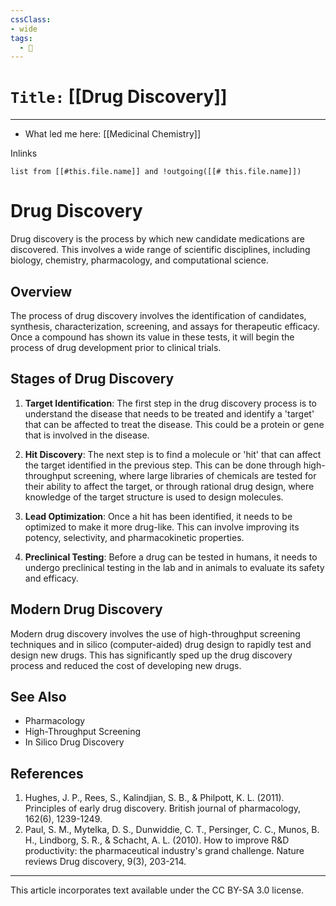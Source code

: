 ```yaml
---
cssClass:
- wide
tags:
  - 🧪
---
```


# `Title:` [[Drug Discovery]]
--- 

- What led me here: [[Medicinal Chemistry]]

Inlinks
```dataview 
list from [[#this.file.name]] and !outgoing([[# this.file.name]]) 
```

# Drug Discovery

Drug discovery is the process by which new candidate medications are discovered. This involves a wide range of scientific disciplines, including biology, chemistry, pharmacology, and computational science.

## Overview

The process of drug discovery involves the identification of candidates, synthesis, characterization, screening, and assays for therapeutic efficacy. Once a compound has shown its value in these tests, it will begin the process of drug development prior to clinical trials.

## Stages of Drug Discovery

1. **Target Identification**: The first step in the drug discovery process is to understand the disease that needs to be treated and identify a 'target' that can be affected to treat the disease. This could be a protein or gene that is involved in the disease.

2. **Hit Discovery**: The next step is to find a molecule or 'hit' that can affect the target identified in the previous step. This can be done through high-throughput screening, where large libraries of chemicals are tested for their ability to affect the target, or through rational drug design, where knowledge of the target structure is used to design molecules.

3. **Lead Optimization**: Once a hit has been identified, it needs to be optimized to make it more drug-like. This can involve improving its potency, selectivity, and pharmacokinetic properties.

4. **Preclinical Testing**: Before a drug can be tested in humans, it needs to undergo preclinical testing in the lab and in animals to evaluate its safety and efficacy.

## Modern Drug Discovery

Modern drug discovery involves the use of high-throughput screening techniques and in silico (computer-aided) drug design to rapidly test and design new drugs. This has significantly sped up the drug discovery process and reduced the cost of developing new drugs.

## See Also

- Pharmacology
- High-Throughput Screening
- In Silico Drug Discovery

## References

1. Hughes, J. P., Rees, S., Kalindjian, S. B., & Philpott, K. L. (2011). Principles of early drug discovery. British journal of pharmacology, 162(6), 1239-1249.
2. Paul, S. M., Mytelka, D. S., Dunwiddie, C. T., Persinger, C. C., Munos, B. H., Lindborg, S. R., & Schacht, A. L. (2010). How to improve R&D productivity: the pharmaceutical industry's grand challenge. Nature reviews Drug discovery, 9(3), 203-214.

---

This article incorporates text available under the CC BY-SA 3.0 license.